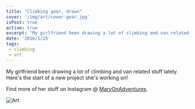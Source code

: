 ```yaml
---
title: "Climbing gear, drawn"
cover: '/img/art/cover-gear.jpg'
isPost: true
active: true
excerpt: "My girlfriend been drawing a lot of climbing and van related stuff lately. Here's the start of a new project she's working on!"
date: '2016/1/25'
tags:
 - climbing
 - art
---
```


My girlfriend been drawing a lot of climbing and van related stuff lately. Here's the start of a new project she's working on!

Find more of her stuff on Instagram @ [MaryOnAdventures](https://www.instagram.com/maryonadventures/).

![Art](/img/art/gear.jpg)
